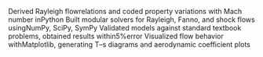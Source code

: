 Derived Rayleigh flowrelations and coded property variations with Mach number inPython
Built modular solvers for Rayleigh, Fanno, and shock flows usingNumPy, SciPy, SymPy 
Validated models against standard textbook problems, obtained results within5%error
Visualized flow behavior withMatplotlib, generating T–s diagrams and aerodynamic coefficient plots
